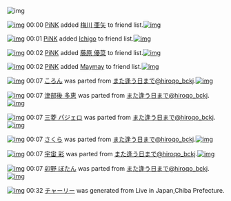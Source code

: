![img](http://gdrive-cdn.herokuapp.com/537b65a5bc09f0000721dda7/512px-barcode.png)

[![img](http://www.deviantsart.com/jtri0r.jpeg)](http://www.barcodekanojo.com/user/322777/PiNK) 00:00 [PiNK](http://www.barcodekanojo.com/user/322777/PiNK) added [梅川 亜矢](http://www.barcodekanojo.com/kanojo/2086916/%E6%A2%85%E5%B7%9D%20%E4%BA%9C%E7%9F%A2) to friend list.[![img](http://www.deviantsart.com/30nm798.png)](http://www.barcodekanojo.com/kanojo/2086916/%E6%A2%85%E5%B7%9D%20%E4%BA%9C%E7%9F%A2) 

[![img](http://www.deviantsart.com/jtri0r.jpeg)](http://www.barcodekanojo.com/user/322777/PiNK) 00:01 [PiNK](http://www.barcodekanojo.com/user/322777/PiNK) added [Ichigo](http://www.barcodekanojo.com/kanojo/2787388/Ichigo) to friend list.[![img](http://www.deviantsart.com/2r85bqa.png)](http://www.barcodekanojo.com/kanojo/2787388/Ichigo) 

[![img](http://www.deviantsart.com/jtri0r.jpeg)](http://www.barcodekanojo.com/user/322777/PiNK) 00:02 [PiNK](http://www.barcodekanojo.com/user/322777/PiNK) added [藤原 優菜](http://www.barcodekanojo.com/kanojo/1968026/%E8%97%A4%E5%8E%9F%20%E5%84%AA%E8%8F%9C) to friend list.[![img](http://www.deviantsart.com/1p9fjtf.png)](http://www.barcodekanojo.com/kanojo/1968026/%E8%97%A4%E5%8E%9F%20%E5%84%AA%E8%8F%9C) 

[![img](http://www.deviantsart.com/jtri0r.jpeg)](http://www.barcodekanojo.com/user/322777/PiNK) 00:02 [PiNK](http://www.barcodekanojo.com/user/322777/PiNK) added [Maymay](http://www.barcodekanojo.com/kanojo/2794493/Maymay) to friend list.[![img](http://www.deviantsart.com/2pbnnm2.png)](http://www.barcodekanojo.com/kanojo/2794493/Maymay) 

[![img](http://www.deviantsart.com/1flfes5.png)](http://www.barcodekanojo.com/kanojo/3193581/%E3%81%93%E3%82%8D%E3%82%93) 00:07 [ころん](http://www.barcodekanojo.com/kanojo/3193581/%E3%81%93%E3%82%8D%E3%82%93) was parted from [また逢う日まで@hiroqo_bckj](http://www.barcodekanojo.com/kanojo/3193581/%E3%81%93%E3%82%8D%E3%82%93).[![img](http://www.deviantsart.com/2pb6b61.jpeg)](http://www.barcodekanojo.com/user/14376/%E3%81%BE%E3%81%9F%E9%80%A2%E3%81%86%E6%97%A5%E3%81%BE%E3%81%A7%40hiroqo_bckj) 

[![img](http://www.deviantsart.com/3nh6db0.png)](http://www.barcodekanojo.com/kanojo/3193717/%E6%B4%A5%E9%83%A8%E5%BE%8C%20%E5%A4%9A%E6%81%B5) 00:07 [津部後 多恵](http://www.barcodekanojo.com/kanojo/3193717/%E6%B4%A5%E9%83%A8%E5%BE%8C%20%E5%A4%9A%E6%81%B5) was parted from [また逢う日まで@hiroqo_bckj](http://www.barcodekanojo.com/kanojo/3193717/%E6%B4%A5%E9%83%A8%E5%BE%8C%20%E5%A4%9A%E6%81%B5).[![img](http://www.deviantsart.com/2pb6b61.jpeg)](http://www.barcodekanojo.com/user/14376/%E3%81%BE%E3%81%9F%E9%80%A2%E3%81%86%E6%97%A5%E3%81%BE%E3%81%A7%40hiroqo_bckj) 

[![img](http://www.deviantsart.com/3gq6qo2.png)](http://www.barcodekanojo.com/kanojo/3193658/%E4%B8%89%E8%8F%B1%20%E3%83%91%E3%82%B8%E3%82%A7%E3%83%AD) 00:07 [三菱 パジェロ](http://www.barcodekanojo.com/kanojo/3193658/%E4%B8%89%E8%8F%B1%20%E3%83%91%E3%82%B8%E3%82%A7%E3%83%AD) was parted from [また逢う日まで@hiroqo_bckj](http://www.barcodekanojo.com/kanojo/3193658/%E4%B8%89%E8%8F%B1%20%E3%83%91%E3%82%B8%E3%82%A7%E3%83%AD).[![img](http://www.deviantsart.com/2pb6b61.jpeg)](http://www.barcodekanojo.com/user/14376/%E3%81%BE%E3%81%9F%E9%80%A2%E3%81%86%E6%97%A5%E3%81%BE%E3%81%A7%40hiroqo_bckj) 

[![img](http://www.deviantsart.com/1v72496.png)](http://www.barcodekanojo.com/kanojo/3193548/%E3%81%95%E3%81%8F%E3%82%89) 00:07 [さくら](http://www.barcodekanojo.com/kanojo/3193548/%E3%81%95%E3%81%8F%E3%82%89) was parted from [また逢う日まで@hiroqo_bckj](http://www.barcodekanojo.com/kanojo/3193548/%E3%81%95%E3%81%8F%E3%82%89).[![img](http://www.deviantsart.com/2pb6b61.jpeg)](http://www.barcodekanojo.com/user/14376/%E3%81%BE%E3%81%9F%E9%80%A2%E3%81%86%E6%97%A5%E3%81%BE%E3%81%A7%40hiroqo_bckj) 

[![img](http://www.deviantsart.com/18g88jn.png)](http://www.barcodekanojo.com/kanojo/1027951/%E5%AE%87%E5%AE%99%20%E5%BD%A9) 00:07 [宇宙 彩](http://www.barcodekanojo.com/kanojo/1027951/%E5%AE%87%E5%AE%99%20%E5%BD%A9) was parted from [また逢う日まで@hiroqo_bckj](http://www.barcodekanojo.com/kanojo/1027951/%E5%AE%87%E5%AE%99%20%E5%BD%A9).[![img](http://www.deviantsart.com/2pb6b61.jpeg)](http://www.barcodekanojo.com/user/14376/%E3%81%BE%E3%81%9F%E9%80%A2%E3%81%86%E6%97%A5%E3%81%BE%E3%81%A7%40hiroqo_bckj) 

[![img](http://www.deviantsart.com/vvkiee.png)](http://www.barcodekanojo.com/kanojo/1237971/%E5%8D%AF%E9%87%8E%20%E3%81%BC%E3%81%9F%E3%82%93) 00:07 [卯野 ぼたん](http://www.barcodekanojo.com/kanojo/1237971/%E5%8D%AF%E9%87%8E%20%E3%81%BC%E3%81%9F%E3%82%93) was parted from [また逢う日まで@hiroqo_bckj](http://www.barcodekanojo.com/kanojo/1237971/%E5%8D%AF%E9%87%8E%20%E3%81%BC%E3%81%9F%E3%82%93).[![img](http://www.deviantsart.com/2pb6b61.jpeg)](http://www.barcodekanojo.com/user/14376/%E3%81%BE%E3%81%9F%E9%80%A2%E3%81%86%E6%97%A5%E3%81%BE%E3%81%A7%40hiroqo_bckj) 

[![img](http://www.deviantsart.com/3bj9o12.png)](http://www.barcodekanojo.com/kanojo/3193928/%E3%83%81%E3%83%A3%E3%83%BC%E3%83%AA%E3%83%BC) 00:32 [チャーリー](http://www.barcodekanojo.com/kanojo/3193928/%E3%83%81%E3%83%A3%E3%83%BC%E3%83%AA%E3%83%BC) was generated from Live in Japan,Chiba Prefecture.

